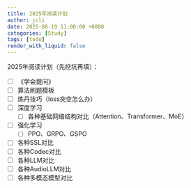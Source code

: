 ```yaml
---
title: 2025年阅读计划
author: jcli
date: 2025-08-19 11:00:00 +0800
categories: [Study]
tags: [todo]
render_with_liquid: false
---
```


2025年阅读计划（先挖坑再填）：

- [ ] 《学会提问》
- [ ] 算法刷题模板
- [ ] 炼丹技巧（loss突变怎么办）
- [ ] 深度学习
  - [ ] 各种基础网络结构对比（Attention、Transformer、MoE）
- [ ] 强化学习
  - [ ] PPO、GRPO、GSPO
- [ ] 各种SSL对比
- [ ] 各种Codec对比
- [ ] 各种LLM对比
- [ ] 各种AudioLLM对比
- [ ] 各种多模态模型对比
